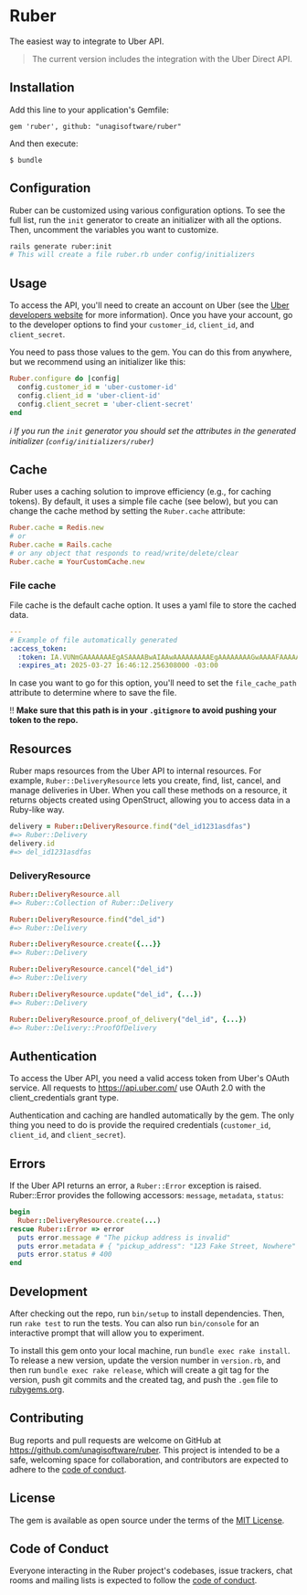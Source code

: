 # Ruber

The easiest way to integrate to Uber API.

> The current version includes the integration with the Uber Direct API.

## Installation

Add this line to your application's Gemfile:

```
gem 'ruber', github: "unagisoftware/ruber"
```

And then execute:

```
$ bundle
```
## Configuration
Ruber can be customized using various configuration options. To see the full list, run the `init` generator to create an initializer with all the options. Then, uncomment the variables you want to customize.

```bash
rails generate ruber:init
# This will create a file ruber.rb under config/initializers
```

## Usage

To access the API, you'll need to create an account on Uber (see the [Uber developers website](https://developer.uber.com) for more information). Once you have your account, go to the developer options to find your `customer_id`, `client_id`, and `client_secret`.

You need to pass those values to the gem. You can do this from anywhere, but we recommend using an initializer like this:

```ruby
Ruber.configure do |config|
  config.customer_id = 'uber-customer-id'
  config.client_id = 'uber-client-id'
  config.client_secret = 'uber-client-secret'
end
```

_ℹ️ If you run the `init` generator you should set the attributes in the generated initializer (`config/initializers/ruber`)_

## Cache
Ruber uses a caching solution to improve efficiency (e.g., for caching tokens). By default, it uses a simple file cache (see below), but you can change the cache method by setting the `Ruber.cache` attribute:

```ruby
Ruber.cache = Redis.new
# or
Ruber.cache = Rails.cache
# or any object that responds to read/write/delete/clear
Ruber.cache = YourCustomCache.new
```

### File cache

File cache is the default cache option. It uses a yaml file to store the cached data.

```yml
---
# Example of file automatically generated
:access_token:
  :token: IA.VUNmGAAAAAAAEgASAAAABwAIAAwAAAAAAAAAEgAAAAAAAAGwAAAAFAAAAAAADgAQAAQAAAAIAAwAAAAOAAAAhAAAABwAAAAEAAAAEAAAAKbivxMQNu9xZfQn_LJeh75fAAAAcqjQlrRGJjknFRPDLARG0Uj0kIvmkIh7cy_HI8cPjKMP4ja0xAvKLSJ1H9eU1ALQJkExzcMwvMkPyVjpSm-c4Wk1S__oSOK_pkAX1kywZr8sBpP_gtPwBhrz3SF8L6YADAAAALkCO6lUHox2Dp907iQAAABiMGQ4NTgwMy0zOGEwLTQyYjMtODA2ZS03YTRjZjhlMTk2ZWU
  :expires_at: 2025-03-27 16:46:12.256308000 -03:00
```

In case you want to go for this option, you'll need to set the `file_cache_path` attribute to determine where to save the file.

‼️ **Make sure that this path is in your `.gitignore` to avoid pushing your token to the repo.**

## Resources

Ruber maps resources from the Uber API to internal resources. For example, `Ruber::DeliveryResource` lets you create, find, list, cancel, and manage deliveries in Uber. When you call these methods on a resource, it returns objects created using OpenStruct, allowing you to access data in a Ruby-like way.

```ruby
delivery = Ruber::DeliveryResource.find("del_id1231asdfas")
#=> Ruber::Delivery
delivery.id
#=> del_id1231asdfas
```

### DeliveryResource

```ruby
Ruber::DeliveryResource.all
#=> Ruber::Collection of Ruber::Delivery

Ruber::DeliveryResource.find("del_id")
#=> Ruber::Delivery

Ruber::DeliveryResource.create({...}}
#=> Ruber::Delivery

Ruber::DeliveryResource.cancel("del_id")
#=> Ruber::Delivery

Ruber::DeliveryResource.update("del_id", {...})
#=> Ruber::Delivery

Ruber::DeliveryResource.proof_of_delivery("del_id", {...})
#=> Ruber::Delivery::ProofOfDelivery
```

## Authentication
To access the Uber API, you need a valid access token from Uber's OAuth service. All requests to https://api.uber.com/ use OAuth 2.0 with the client_credentials grant type.

Authentication and caching are handled automatically by the gem. The only thing you need to do is provide the required credentials (`customer_id`, `client_id`, and `client_secret`).

## Errors
If the Uber API returns an error, a `Ruber::Error` exception is raised. Ruber::Error provides the following accessors: `message`, `metadata`, `status`:

```ruby
begin
  Ruber::DeliveryResource.create(...)
rescue Ruber::Error => error
  puts error.message # "The pickup address is invalid"
  puts error.metadata # { "pickup_address": "123 Fake Street, Nowhere" }
  puts error.status # 400
end
```

## Development

After checking out the repo, run `bin/setup` to install dependencies. Then, run `rake test` to run the tests. You can also run `bin/console` for an interactive prompt that will allow you to experiment.

To install this gem onto your local machine, run `bundle exec rake install`. To release a new version, update the version number in `version.rb`, and then run `bundle exec rake release`, which will create a git tag for the version, push git commits and the created tag, and push the `.gem` file to [rubygems.org](https://rubygems.org).

## Contributing

Bug reports and pull requests are welcome on GitHub at https://github.com/unagisoftware/ruber. This project is intended to be a safe, welcoming space for collaboration, and contributors are expected to adhere to the [code of conduct](https://github.com/unagisoftware/ruber/blob/master/CODE_OF_CONDUCT.md).

## License

The gem is available as open source under the terms of the [MIT License](https://opensource.org/licenses/MIT).

## Code of Conduct

Everyone interacting in the Ruber project's codebases, issue trackers, chat rooms and mailing lists is expected to follow the [code of conduct](https://github.com/unagisoftware/ruber/blob/master/CODE_OF_CONDUCT.md).
